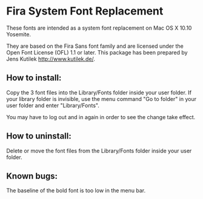 Fira System Font Replacement
============================

These fonts are intended as a system font replacement on Mac OS X 10.10 Yosemite.

They are based on the Fira Sans font family and are licensed under the Open Font License (OFL) 1.1 or later. This package has been prepared by Jens Kutilek <http://www.kutilek.de/>.

How to install:
---------------

Copy the 3 font files into the Library/Fonts folder inside your user folder. If your library folder is invisible, use the menu command "Go to folder" in your user folder and enter "Library/Fonts".

You may have to log out and in again in order to see the change take effect.

How to uninstall:
-----------------

Delete or move the font files from the Library/Fonts folder inside your user folder.


Known bugs:
-----------

The baseline of the bold font is too low in the menu bar.
